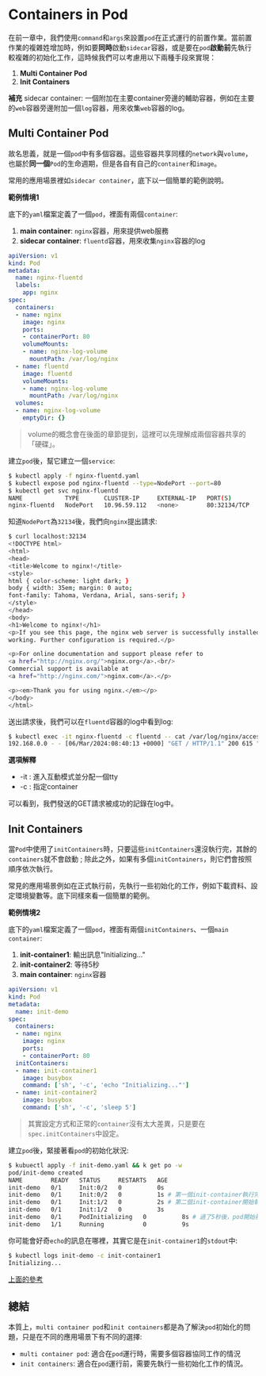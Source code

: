 # Containers in Pod

在前一章中，我們使用`command`和`args`來設置`pod`在正式運行的前置作業。當前置作業的複雜姓增加時，例如要**同時**啟動`sidecar`容器，或是要在`pod`**啟動前**先執行較複雜的初始化工作，這時候我們可以考慮用以下兩種手段來實現：
  
  1. **Multi Container Pod**
  2. **Init Containers**

**補充**
sidecar container: 一個附加在主要container旁邊的輔助容器，例如在主要的`web`容器旁邊附加一個`log`容器，用來收集`web`容器的log。

## Multi Container Pod

故名思義，就是一個`pod`中有多個容器。這些容器共享同樣的`network`與`volume`，也屬於**同一個**`Pod`的生命週期，但是各自有自己的`container`和`image`。

常用的應用場景裡如`sidecar container`，底下以一個簡單的範例說明。

**範例情境1**

底下的`yaml`檔案定義了一個`pod`，裡面有兩個`container`:
  1. **main container**: `nginx`容器，用來提供web服務
  2. **sidecar container**: `fluentd`容器，用來收集`nginx`容器的log

```yaml
apiVersion: v1
kind: Pod
metadata:
  name: nginx-fluentd
  labels:
    app: nginx
spec:
  containers:
  - name: nginx
    image: nginx
    ports:
    - containerPort: 80
    volumeMounts:
    - name: nginx-log-volume
      mountPath: /var/log/nginx
  - name: fluentd
    image: fluentd
    volumeMounts:
    - name: nginx-log-volume
      mountPath: /var/log/nginx
  volumes:
  - name: nginx-log-volume
    emptyDir: {}

```

> volume的概念會在後面的章節提到，這裡可以先理解成兩個容器共享的「硬碟」。

建立`pod`後，幫它建立一個`service`:
  
```bash
$ kubectl apply -f nginx-fluentd.yaml
$ kubectl expose pod nginx-fluentd --type=NodePort --port=80
$ kubectl get svc nginx-fluentd
NAME            TYPE       CLUSTER-IP     EXTERNAL-IP   PORT(S)        AGE
nginx-fluentd   NodePort   10.96.59.112   <none>        80:32134/TCP   46s
```

知道`NodePort`為`32134`後，我們向`nginx`提出請求:

```bash
$ curl localhost:32134
<!DOCTYPE html>
<html>
<head>
<title>Welcome to nginx!</title>
<style>
html { color-scheme: light dark; }
body { width: 35em; margin: 0 auto;
font-family: Tahoma, Verdana, Arial, sans-serif; }
</style>
</head>
<body>
<h1>Welcome to nginx!</h1>
<p>If you see this page, the nginx web server is successfully installed and
working. Further configuration is required.</p>

<p>For online documentation and support please refer to
<a href="http://nginx.org/">nginx.org</a>.<br/>
Commercial support is available at
<a href="http://nginx.com/">nginx.com</a>.</p>

<p><em>Thank you for using nginx.</em></p>
</body>
</html>
```

送出請求後，我們可以在`fluentd`容器的log中看到log:
```bash
$ kubectl exec -it nginx-fluentd -c fluentd -- cat /var/log/nginx/access.log
192.168.0.0 - - [06/Mar/2024:08:40:13 +0000] "GET / HTTP/1.1" 200 615 "-" "curl/7.68.0" "-"
```

**選項解釋**
  * -it : 進入互動模式並分配一個tty
  * -c : 指定container

可以看到，我們發送的GET請求被成功的記錄在log中。

## Init Containers

當`Pod`中使用了`initContainers`時，只要這些`initContainers`還沒執行完，其餘的`containers`就不會啟動 ; 除此之外，如果有多個`initContainers`，則它們會按照順序依次執行。

常見的應用場景例如在正式執行前，先執行一些初始化的工作，例如下載資料、設定環境變數等。底下同樣來看一個簡單的範例。

**範例情境2**

底下的`yaml`檔案定義了一個`pod`，裡面有兩個`initContainers`、一個`main container`:
  1. **init-container1**: 輸出訊息"Initializing..."
  2. **init-container2**: 等待5秒
  3. **main container**: `nginx`容器

```yaml
apiVersion: v1
kind: Pod
metadata:
  name: init-demo
spec:
  containers:
  - name: nginx
    image: nginx
    ports:
    - containerPort: 80
  initContainers:
  - name: init-container1
    image: busybox
    command: ['sh', '-c', 'echo "Initializing..."']
  - name: init-container2
    image: busybox
    command: ['sh', '-c', 'sleep 5']
```

> 其實設定方式和正常的`container`沒有太大差異，只是要在`spec.initContainers`中設定。
  
建立`pod`後，緊接著看`pod`的初始化狀況:
```bash
$ kubuectl apply -f init-demo.yaml && k get po -w
pod/init-demo created
NAME        READY   STATUS     RESTARTS   AGE
init-demo   0/1     Init:0/2   0          0s
init-demo   0/1     Init:0/2   0          1s # 第一個init-container執行完
init-demo   0/1     Init:1/2   0          2s # 第二個init-container開始執行
init-demo   0/1     Init:1/2   0          3s
init-demo   0/1     PodInitializing   0          8s # 過了5秒後，pod開始初始化!
init-demo   1/1     Running           0          9s
```

你可能會好奇`echo`的訊息在哪裡，其實它是在`init-container1`的`stdout`中:
```bash
$ kubectl logs init-demo -c init-container1
Initializing...
```
[上面的參考](https://stackoverflow.com/questions/72077097/why-doesnt-command-line-echo-in-kubernetes-pod-container-show-in-logs)

## 總結
本質上，`multi container pod`和`init containers`都是為了解決`pod`初始化的問題，只是在不同的應用場景下有不同的選擇:

  * `multi container pod`: 適合在`pod`運行時，需要多個容器協同工作的情況
  * `init containers`: 適合在`pod`運行前，需要先執行一些初始化工作的情況。
